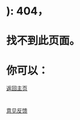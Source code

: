 # ): 404，
# 找不到此页面。
# 
# 你可以：
<div><a href="http://niaodtiantang.github.io">返回主页</a></div>

#  

<div><a href="http://niaodtiantang.github.io/意见反馈">意见反馈</a></div>
